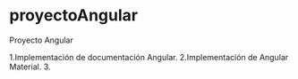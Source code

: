 # proyectoAngular
Proyecto Angular

1.Implementación de documentación Angular.
2.Implementación de Angular Material.
3.